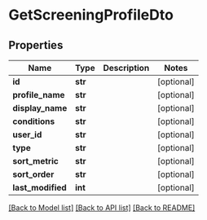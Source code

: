 # GetScreeningProfileDto

## Properties
Name | Type | Description | Notes
------------ | ------------- | ------------- | -------------
**id** | **str** |  | [optional] 
**profile_name** | **str** |  | [optional] 
**display_name** | **str** |  | [optional] 
**conditions** | **str** |  | [optional] 
**user_id** | **str** |  | [optional] 
**type** | **str** |  | [optional] 
**sort_metric** | **str** |  | [optional] 
**sort_order** | **str** |  | [optional] 
**last_modified** | **int** |  | [optional] 

[[Back to Model list]](../README.md#documentation-for-models) [[Back to API list]](../README.md#documentation-for-api-endpoints) [[Back to README]](../README.md)

